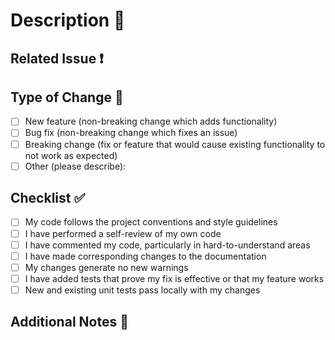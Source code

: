 <!--
### Pull Request Template

Gitmoji Reference Guide (for PR naming):
✨ `:sparkles:` - Add new feature
🐛 `:bug:` - Fix a bug
📝 `:memo:` - Update documentation
💄 `:lipstick:` - Update UI and style files
♻️ `:recycle:` - Refactor code
⚡️ `:zap:` - Improve performance
🔥 `:fire:` - Remove code or files
🔒 `:lock:` - Improve security
⬆️ `:arrow_up:` - Update dependencies
⬇️ `:arrow_down:` - Downgrade dependencies
🔧 `:wrench:` - Fix configuration files
📈 `:chart_with_upwards_trend:` - Add analytics or track code
💚 `:green_heart:` - Fix CI build issues
✅ `:white_check_mark:` - Add tests
🔨 `:hammer:` - Add or update development scripts
🚑 `:ambulance:` - Critical hotfix
-->

# Description 📄
<!-- Please include a summary of the changes and the related issue. -->

## Related Issue ❗
<!-- If this PR fixes an issue, please link to the issue here. -->

## Type of Change 🔧
<!-- Please delete options that are not relevant. -->
- [ ] New feature (non-breaking change which adds functionality)
- [ ] Bug fix (non-breaking change which fixes an issue)
- [ ] Breaking change (fix or feature that would cause existing functionality to not work as expected)
- [ ] Other (please describe):

## Checklist ✅
<!-- Please delete options that are not relevant. -->
- [ ] My code follows the project conventions and style guidelines
- [ ] I have performed a self-review of my own code
- [ ] I have commented my code, particularly in hard-to-understand areas
- [ ] I have made corresponding changes to the documentation
- [ ] My changes generate no new warnings
- [ ] I have added tests that prove my fix is effective or that my feature works
- [ ] New and existing unit tests pass locally with my changes

<!--
Please make sure that before you create a PR you look at the following:

## Branch Naming Conventions
- Feature branches should be named as `feature/your-feature-description`
- Bug fix branches should be named as `bugfix/your-bug-fix-description`
- Use Gitmoji for pull request names to stick to conventions (e.g., `✨ Add new feature` or `🐛 Fix a bug`)
-->

## Additional Notes 📝
<!-- Any additional information or context about the PR. -->
